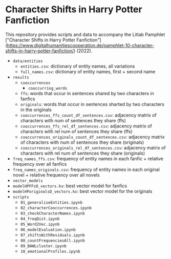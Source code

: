 # Character Shifts in Harry Potter Fanfiction

This repository provides scripts and data to accompany the Litlab Pamphlet ["Character Shifts in Harry Potter Fanfiction"] (https://www.digitalhumanitiescooperation.de/pamphlet-10-character-shifts-in-harry-potter-fanfiction/) (2022). 

- `data/entities`
  * `entities.csv`: dictionary of entity names, all variations
  * `full_names.csv`: dictionary of entity names, first + second name
- `results`
  * `cooccurrences` 
    * `cooccurring_words`
  * `ffs`: words that occur in sentences shared by two characters in fanfics
  * `originals`: words that occur in sentences sharted by two characters in the originals
  * `cooccurrences_ffs_count_df_sentences.csv`: adjacency matrix of characters with num of sentences they share (ffs)
  * `cooccurrences_ffs_rel_df_sentences.csv`: adjacency matrix of characters with rel num of sentences they share (ffs)
  * `cooccurrences_originals_count_df_sentences.csv`: adjacency matrix of characters with num of sentences they share (originals)
  * `cooccurrences_originals_rel_df_sentences.csv`: adjacency matrix of characters with rel num of sentences they share (originals)
- `freq_names_ffs.csv`: frequency of entity names in each fanfic + relative frequency over all fanfics
- `freq_names_originals.csv`: frequency of entity names in each original novel + relative frequency over all novels
- `vector_models`
- `modelHPFFsD_vectors.kv`: best vector model for fanfics
- `modelHPoriginalsD_vectors.kv`: best vector model for the originals
- `scripts`
  * `01_generaliseEntities.ipynb`
  * `02_characterCooccurrences.ipynb`
  * `03_checkCharacterNames.ipynb`
  * `04_freqDist.ipynb`
  * `05_Word2Vec.ipynb` 
  * `06_modelEvaluation.ipynb`
  * `07_shiftsWithResiduals.ipynb`
  * `08_countFrequenciesAll.ipynb` 
  * `09_BAWLcluster.ipynb`
  * `10_emotionalProfiles.ipynb`
